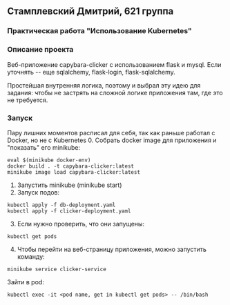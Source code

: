 ## Стамплевский Дмитрий, 621 группа
### Практическая работа "Использование Kubernetes"
### Описание проекта
Веб-приложение capybara-clicker с использованием flask и mysql. 
Если уточнять -- еще sqlalchemy, flask-login, flask-sqlalchemy.

Простейшая внутренняя логика, поэтому и выбрал эту идею для задания: 
чтобы не застрять на сложной логике приложения там, где это не требуется.

### Запуск
Пару лишних моментов расписал для себя, так как раньше работал с Docker, но не с Kubernetes
0. Собрать docker image для приложения и "показать" его minikube:
```shell
eval $(minikube docker-env)
docker build . -t capybara-clicker:latest
minikube image load capybara-clicker:latest
```
1. Запустить minikube (minikube start)
2. Запуск подов:
```shell
kubectl apply -f db-deployment.yaml
kubectl apply -f clicker-deployment.yaml
```
3. Если нужно проверить, что они запущены:
```shell
kubectl get pods
```
4. Чтобы перейти на веб-страницу приложения, можно запустить команду:
```shell
minikube service clicker-service
```

Зайти в pod:
```shell
kubectl exec -it <pod name, get in kubectl get pods> -- /bin/bash
```